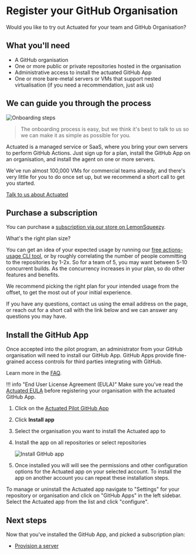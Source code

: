 # Register your GitHub Organisation

Would you like to try out Actuated for your team and GitHub Organisation?

## What you'll need

* A GitHub organisation
* One or more public or private repositories hosted in the organisation
* Administrative access to install the actuated GitHub App
* One or more bare-metal servers or VMs that support nested virtualisation (if you need a recommendation, just ask us)

## We can guide you through the process

![Onboarding steps](/images/onboarding-steps.png)
> The onboarding process is easy, but we think it's best to talk to us so we can make it as simple as possible for you.

Actuated is a managed service or SaaS, where you bring your own servers to perform GitHub Actions. Just sign up for a plan, install the GitHub App on an organisation, and install the agent on one or more servers.

We've run almost 100,000 VMs for commercial teams already, and there's very little for you to do once set up, but we recommend a short call to get you started.

[Talk to us about Actuated](https://forms.gle/8XmpTTWXbZwWkfqT6)

## Purchase a subscription

You can purchase a [subscription via our store on LemonSqueezy](https://openfaas-subscribe.lemonsqueezy.com/checkout/buy/6869822f-d5bd-40be-9b93-c45c25dcf2f1).

What's the right plan size?

You can get an idea of your expected usage by running our [free actions-usage CLI tool](https://github.com/self-actuated/actions-usage), or by roughly correlating the number of people committing to the repositories by 1-2x. So for a team of 5, you may want between 5-10 concurrent builds. As the concurrency increases in your plan, so do other features and benefits.

We recommend picking the right plan for your intended usage from the offset, to get the most out of your initial experience.

If you have any questions, contact us using the email address on the page, or reach out for a short call with the link below and we can answer any questions you may have.

## Install the GitHub App

Once accepted into the pilot program, an administrator from your GitHub organisation will need to install our GitHub App. GitHub Apps provide fine-grained access controls for third parties integrating with GitHub.

Learn more in the [FAQ](faq.md). 

!!! info "End User License Agreement (EULA)"
    Make sure you've read the [Actuated EULA](https://github.com/self-actuated/actuated/blob/master/EULA.md) before registering your organisation with the actuated GitHub App.

1. Click on the [Actuated Pilot GitHub App](https://github.com/apps/actuated-pilot)
2. Click **Install app**
3. Select the organisation you want to install the Actuated app to
4. Install the app on all repositories or select repositories

    ![Install GitHub app](/images/install_github_app.png)

5. Once installed you will will see the permissions and other configuration options for the Actuated app on your selected account. To install the app on another account you can repeat these installation steps.

To manage or uninstall the Actuated app navigate to "Settings" for your repository or organisation and click on "GitHub Apps" in the left sidebar. Select the Actuated app from the list and click "configure".

## Next steps

Now that you've installed the GitHub App, and picked a subscription plan:

* [Provision a server](/provision-server)
